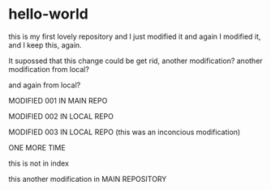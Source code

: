 hello-world
===========

this is my first lovely repository and I just modified it and again I modified it, and I keep this, again.

It supossed that this change could be get rid, another modification? another modification from local?

and again from local?

MODIFIED 001 IN MAIN REPO

MODIFIED 002 IN LOCAL REPO

MODIFIED 003 IN LOCAL REPO (this was an inconcious modification)

ONE MORE TIME

this is not in index

this another modification in MAIN REPOSITORY
